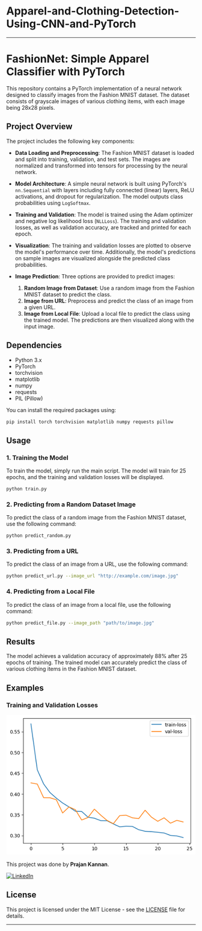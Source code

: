 # Apparel-and-Clothing-Detection-Using-CNN-and-PyTorch

---

# FashionNet: Simple Apparel Classifier with PyTorch

This repository contains a PyTorch implementation of a neural network designed to classify images from the Fashion MNIST dataset. The dataset consists of grayscale images of various clothing items, with each image being 28x28 pixels.

## Project Overview

The project includes the following key components:

- **Data Loading and Preprocessing**: The Fashion MNIST dataset is loaded and split into training, validation, and test sets. The images are normalized and transformed into tensors for processing by the neural network.
  
- **Model Architecture**: A simple neural network is built using PyTorch's `nn.Sequential` with layers including fully connected (linear) layers, ReLU activations, and dropout for regularization. The model outputs class probabilities using `LogSoftmax`.

- **Training and Validation**: The model is trained using the Adam optimizer and negative log likelihood loss (`NLLLoss`). The training and validation losses, as well as validation accuracy, are tracked and printed for each epoch.

- **Visualization**: The training and validation losses are plotted to observe the model's performance over time. Additionally, the model's predictions on sample images are visualized alongside the predicted class probabilities.

- **Image Prediction**: Three options are provided to predict images:
  1. **Random Image from Dataset**: Use a random image from the Fashion MNIST dataset to predict the class.
  2. **Image from URL**: Preprocess and predict the class of an image from a given URL.
  3. **Image from Local File**: Upload a local file to predict the class using the trained model. The predictions are then visualized along with the input image.

## Dependencies

- Python 3.x
- PyTorch
- torchvision
- matplotlib
- numpy
- requests
- PIL (Pillow)

You can install the required packages using:

```bash
pip install torch torchvision matplotlib numpy requests pillow
```

## Usage

### 1. Training the Model
To train the model, simply run the main script. The model will train for 25 epochs, and the training and validation losses will be displayed.

```bash
python train.py
```

### 2. Predicting from a Random Dataset Image
To predict the class of a random image from the Fashion MNIST dataset, use the following command:

```bash
python predict_random.py
```

### 3. Predicting from a URL
To predict the class of an image from a URL, use the following command:

```bash
python predict_url.py --image_url "http://example.com/image.jpg"
```

### 4. Predicting from a Local File
To predict the class of an image from a local file, use the following command:

```bash
python predict_file.py --image_path "path/to/image.jpg"
```

## Results

The model achieves a validation accuracy of approximately 88% after 25 epochs of training. The trained model can accurately predict the class of various clothing items in the Fashion MNIST dataset.

## Examples

### Training and Validation Losses

![Training and Validation Losses](https://github.com/Nightskull100/Dress-Type-Detection-using-CNN/blob/e09a0aced7fd61d2728f3875e930a70cb24d260d/Images/Training%20and%20Validation%20Losses.png)

This project was done by **Prajan Kannan**.

[![LinkedIn](https://img.shields.io/badge/LinkedIn-%230077B5.svg?logo=linkedin&logoColor=white)](https://www.linkedin.com/in/prajan-kannan/)

## License

This project is licensed under the MIT License - see the [LICENSE](LICENSE) file for details.

---
